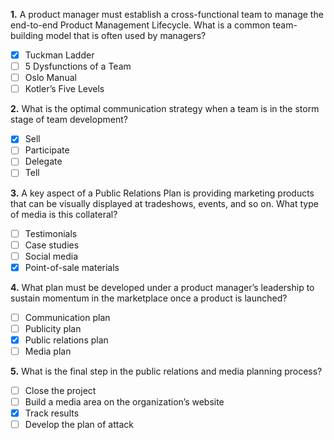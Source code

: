 **1.** A product manager must establish a cross-functional team to manage the end-to-end Product Management Lifecycle. What is a common team-building model that is often used by managers?
- [x] Tuckman Ladder
- [ ] 5 Dysfunctions of a Team
- [ ] Oslo Manual
- [ ] Kotler’s Five Levels

**2.** What is the optimal communication strategy when a team is in the storm stage of team development?
- [x] Sell
- [ ] Participate
- [ ] Delegate
- [ ] Tell

**3.** A key aspect of a Public Relations Plan is providing marketing products that can be visually displayed at tradeshows, events, and so on. What type of media is this collateral?
- [ ] Testimonials
- [ ] Case studies
- [ ] Social media
- [x] Point-of-sale materials

**4.** What plan must be developed under a product manager’s leadership to sustain momentum in the marketplace once a product is launched?
- [ ] Communication plan
- [ ] Publicity plan
- [x] Public relations plan
- [ ] Media plan

**5.** What is the final step in the public relations and media planning process?
- [ ] Close the project
- [ ] Build a media area on the organization’s website
- [x] Track results
- [ ] Develop the plan of attack
